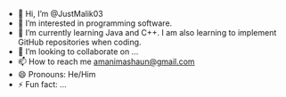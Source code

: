 - 👋 Hi, I’m @JustMalik03
- 👀 I’m interested in programming software.
- 🌱 I’m currently learning Java and C++. I am also learning to implement GitHub repositories when coding. 
- 💞️ I’m looking to collaborate on ...
- 📫 How to reach me amanimashaun@gmail.com
- 😄 Pronouns: He/Him
- ⚡ Fun fact: ...

<!---
JustMalik03/JustMalik03 is a ✨ special ✨ repository because its `README.md` (this file) appears on your GitHub profile.
You can click the Preview link to take a look at your changes.
--->
